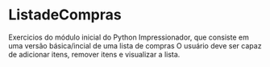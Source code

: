 # ListadeCompras

Exercicios do módulo inicial do Python Impressionador, que consiste em uma versão básica/incial de uma lista de compras
O usuário deve ser capaz de adicionar itens, remover itens e visualizar a lista.
